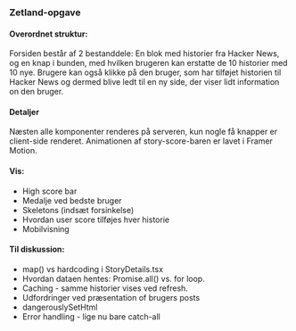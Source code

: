 ### Zetland-opgave

#### Overordnet struktur:
Forsiden består af 2 bestanddele: En blok med historier fra Hacker News, og en knap i bunden, med hvilken brugeren kan erstatte de 10 historier med 10 nye. Brugere kan også klikke på den bruger, som har tilføjet historien til Hacker News og dermed blive ledt til en ny side, der viser lidt information on den bruger.

#### Detaljer
Næsten alle komponenter renderes på serveren, kun nogle få knapper er client-side renderet. Animationen af story-score-baren er lavet i Framer Motion.

#### Vis:
- High score bar
- Medalje ved bedste bruger
- Skeletons (indsæt forsinkelse)
- Hvordan user score tilføjes hver historie
- Mobilvisning

#### Til diskussion:
- map() vs hardcoding i StoryDetails.tsx
- Hvordan dataen hentes: Promise.all() vs. for loop.
- Caching - samme historier vises ved refresh.
- Udfordringer ved præsentation of brugers posts
- dangerouslySetHtml
- Error handling - lige nu bare catch-all